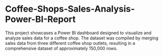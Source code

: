 # Coffee-Shops-Sales-Analysis-Power-BI-Report
This project showcases a Power BI dashboard designed to visualize and analyze sales data for a coffee shop. The dataset was compiled by merging sales data from three different coffee shop outlets, resulting in a comprehensive dataset of approximately 150,000 rows.
